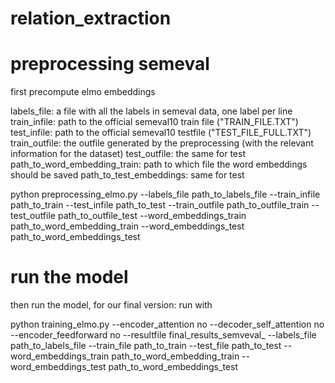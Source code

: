 # relation_extraction

# preprocessing semeval
first precompute elmo embeddings

labels_file: a file with all the labels in semeval data, one label per line
train_infile: path to the official semeval10 train file ("TRAIN_FILE.TXT")
test_infile: path to the official semeval10 testfile ("TEST_FILE_FULL.TXT")
train_outfile: the outfile generated by the preprocessing (with the relevant information for the dataset)
test_outfile: the same for test
path_to_word_embedding_train: path to which file the word embeddings should be saved
path_to_test_embeddings: same for test

python preprocessing_elmo.py --labels_file path_to_labels_file --train_infile path_to_train --test_infile path_to_test --train_outfile path_to_outfile_train --test_outfile path_to_outfile_test --word_embeddings_train path_to_word_embedding_train --word_embeddings_test path_to_word_embeddings_test

# run the model
then run the model, for our final version: run with

python training_elmo.py --encoder_attention no --decoder_self_attention no --encoder_feedforward no --resultfile final_results_semveval_ --labels_file path_to_labels_file --train_file path_to_train --test_file path_to_test --word_embeddings_train path_to_word_embedding_train --word_embeddings_test path_to_word_embeddings_test
